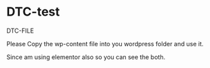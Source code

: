 # DTC-test
DTC-FILE


Please Copy the wp-content file into you wordpress folder and use it.

Since am using elementor also so you can see the both.
